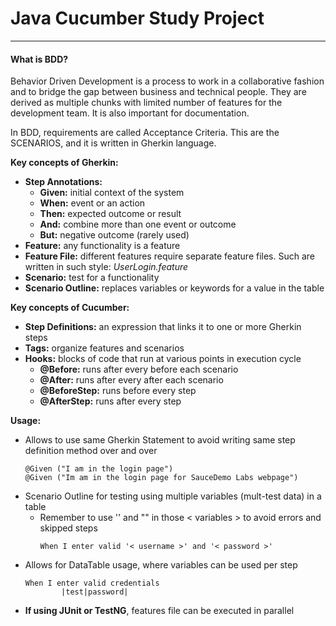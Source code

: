 # Java Cucumber Study Project


---
#### What is BDD?
Behavior Driven Development is a process to work in a collaborative fashion and to bridge the gap between business and technical people.
They are derived as multiple chunks with limited number of features for the development team. It is also important for documentation.

In BDD, requirements are called Acceptance Criteria. This are the SCENARIOS, and it is written in Gherkin language.

**Key concepts of Gherkin:**

- **Step Annotations:**
    - **Given:** initial context of the system
    - **When:** event or an action
    - **Then:** expected outcome or result
    - **And:** combine more than one event or outcome
    - **But:** negative outcome (rarely used)   
- **Feature:** any functionality is a feature
- **Feature File:** different features require separate feature files. Such are written in such style: _UserLogin.feature_
- **Scenario:** test for a functionality  
- **Scenario Outline:** replaces variables or keywords for a value in the table

**Key concepts of Cucumber:**

- **Step Definitions:** an expression that links it to one or more Gherkin steps
- **Tags:** organize features and scenarios
- **Hooks:** blocks of code that run at various points in execution cycle
    - **@Before:** runs after every before each scenario
    - **@After:** runs after every after each scenario
    - **@BeforeStep:** runs before every step
    - **@AfterStep:** runs after every step

**Usage:**
- Allows to use same Gherkin Statement to avoid writing same step definition method over and over
    ~~~
    @Given ("I am in the login page")
    @Given ("Im am in the login page for SauceDemo Labs webpage")
    ~~~
- Scenario Outline for testing using multiple variables (mult-test data) in a table
    - Remember to use '' and "" in those < variables > to avoid errors and skipped steps
        ~~~
        When I enter valid '< username >' and '< password >'
        ~~~
- Allows for DataTable usage, where variables can be used per step
    ~~~~
    When I enter valid credentials
            |test|password|
    ~~~~
- **If using JUnit or TestNG**, features file can be executed in parallel
